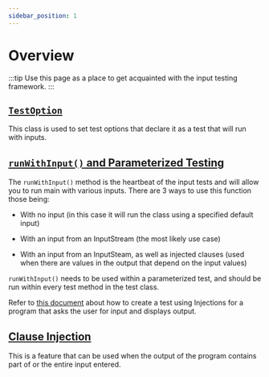```yaml
---
sidebar_position: 1
---
```


# Overview

:::tip
Use this page as a place to get acquainted with the input testing framework.
:::

## [`TestOption`](./test-option)

This class is used to set test options that declare it as a test that will run with inputs.

## [`runWithInput()` and Parameterized Testing](./parameterized-testing)

The `runWithInput()` method is the heartbeat of the input tests and will allow you to run main with various inputs. There are 3 ways to use this function those being:

- With no input (in this case it will run the class using a specified default input)

- With an input from an InputStream (the most likely use case)

- With an input from an InputSteam, as well as injected clauses (used when there are values in the output that depend on the input values)

`runWithInput()` needs to be used within a parameterized test, and should be run within every test method in the test class.

 Refer to [this document](./full-example) about how to create a test using Injections for a program that asks the user for input and displays output.

## [Clause Injection](./clause-injection)

This is a feature that can be used when the output of the program contains part of or the entire input entered.
